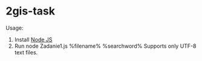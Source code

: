 # 2gis-task

Usage:
1. Install [Node JS](https://nodejs.org/en/)
2. Run node Zadanie1.js %filename% %searchword% 
Supports only UTF-8 text files. 

